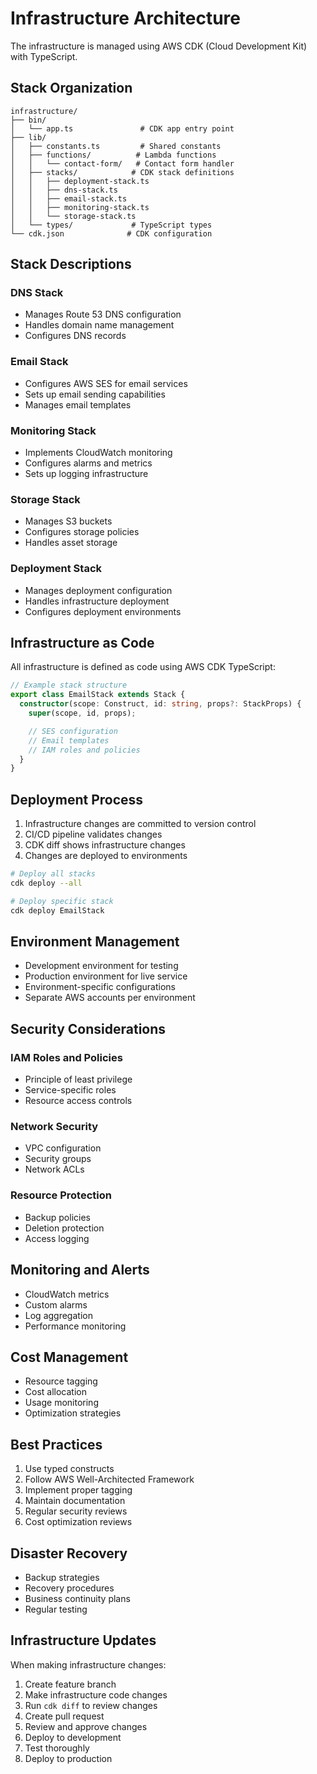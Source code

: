 # Infrastructure Architecture

The infrastructure is managed using AWS CDK (Cloud Development Kit) with
TypeScript.

## Stack Organization

```text
infrastructure/
├── bin/
│   └── app.ts               # CDK app entry point
├── lib/
│   ├── constants.ts         # Shared constants
│   ├── functions/          # Lambda functions
│   │   └── contact-form/   # Contact form handler
│   ├── stacks/            # CDK stack definitions
│   │   ├── deployment-stack.ts
│   │   ├── dns-stack.ts
│   │   ├── email-stack.ts
│   │   ├── monitoring-stack.ts
│   │   └── storage-stack.ts
│   └── types/             # TypeScript types
└── cdk.json              # CDK configuration
```

## Stack Descriptions

### DNS Stack

- Manages Route 53 DNS configuration
- Handles domain name management
- Configures DNS records

### Email Stack

- Configures AWS SES for email services
- Sets up email sending capabilities
- Manages email templates

### Monitoring Stack

- Implements CloudWatch monitoring
- Configures alarms and metrics
- Sets up logging infrastructure

### Storage Stack

- Manages S3 buckets
- Configures storage policies
- Handles asset storage

### Deployment Stack

- Manages deployment configuration
- Handles infrastructure deployment
- Configures deployment environments

## Infrastructure as Code

All infrastructure is defined as code using AWS CDK TypeScript:

```typescript
// Example stack structure
export class EmailStack extends Stack {
  constructor(scope: Construct, id: string, props?: StackProps) {
    super(scope, id, props);

    // SES configuration
    // Email templates
    // IAM roles and policies
  }
}
```

## Deployment Process

1. Infrastructure changes are committed to version control
2. CI/CD pipeline validates changes
3. CDK diff shows infrastructure changes
4. Changes are deployed to environments

```bash
# Deploy all stacks
cdk deploy --all

# Deploy specific stack
cdk deploy EmailStack
```

## Environment Management

- Development environment for testing
- Production environment for live service
- Environment-specific configurations
- Separate AWS accounts per environment

## Security Considerations

### IAM Roles and Policies

- Principle of least privilege
- Service-specific roles
- Resource access controls

### Network Security

- VPC configuration
- Security groups
- Network ACLs

### Resource Protection

- Backup policies
- Deletion protection
- Access logging

## Monitoring and Alerts

- CloudWatch metrics
- Custom alarms
- Log aggregation
- Performance monitoring

## Cost Management

- Resource tagging
- Cost allocation
- Usage monitoring
- Optimization strategies

## Best Practices

1. Use typed constructs
2. Follow AWS Well-Architected Framework
3. Implement proper tagging
4. Maintain documentation
5. Regular security reviews
6. Cost optimization reviews

## Disaster Recovery

- Backup strategies
- Recovery procedures
- Business continuity plans
- Regular testing

## Infrastructure Updates

When making infrastructure changes:

1. Create feature branch
2. Make infrastructure code changes
3. Run `cdk diff` to review changes
4. Create pull request
5. Review and approve changes
6. Deploy to development
7. Test thoroughly
8. Deploy to production
